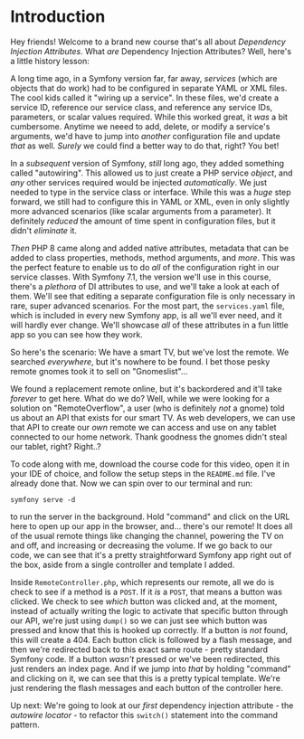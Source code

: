 # Introduction

Hey friends! Welcome to a brand new course that's all about *Dependency Injection Attributes*. What *are* Dependency Injection Attributes? Well, here's a little history lesson:

A long time ago, in a Symfony version far, far away, *services* (which are objects that do work) had to be configured in separate YAML or XML files. The cool kids called it "wiring up a service". In these files, we'd create a service ID, reference our service class, and reference any service IDs, parameters, or scalar values required. While this worked great, it *was* a bit cumbersome. Anytime we neeed to add, delete, or modify a service's arguments, we'd have to jump into *another* configuration file and update *that* as well. *Surely* we could find a better way to do that, right? You bet!

In a *subsequent* version of Symfony, *still* long ago, they added something called "autowiring". This allowed us to just create a PHP service *object*, and *any* other services required would be injected *automatically*. We just
needed to type in the service class or interface. While this was a *huge* step forward, we still had to configure this in YAML or XML, even in only slightly more advanced scenarios (like scalar arguments from a parameter). It definitely *reduced* the amount of time spent in configuration files, but it didn't *eliminate* it.

*Then* PHP 8 came along and added native attributes, metadata that can be added to class properties, methods, method arguments, and *more*. This was the perfect feature to enable us to do *all* of the configuration right in our service classes. With Symfony 7.1, the version we'll use in this course, there's a *plethora* of DI attributes to use, and we'll take a look at each of them. We'll see that editing a separate configuration file is only necessary in rare, super advanced scenarios. For the most part, the `services.yaml` file, which is included in every new Symfony app, is all we'll ever need, and it will hardly ever change. We'll showcase *all* of these attributes in a fun little app so you can see how they work.

So here's the scenario: We have a smart TV, but we've lost the remote. We searched *everywhere*, but it's nowhere to be found. I bet those pesky remote gnomes took it to sell on "Gnomeslist"...

We found a replacement remote online, but it's backordered and it'll take *forever* to get here. What do we do? Well, while we were looking for a solution on "RemoteOverflow", a user (who is definitely *not* a gnome) told us about an API that exists for our smart TV. As web developers, we can use that API to create our *own* remote we can access and use on any tablet connected to our home network. Thank goodness the gnomes didn't steal our tablet, right? Right..?

To code along with me, download the course code for this video, open it in your IDE of choice, and follow the setup steps in the `README.md` file. I've already done that. Now we can spin over to our terminal and run:

```terminal
symfony serve -d
```

to run the server in the background. Hold "command" and click on the URL here to open up our app in the browser, and... there's our remote! It does all of the usual remote things like changing the channel, powering the TV on and off, and increasing or decreasing the volume. If we go back to our code, we can see that it's a pretty straightforward Symfony app right out of the box, aside from a single controller and template I added.

Inside `RemoteController.php`, which represents our remote, all we do is check to see if a method is a `POST`. If it *is* a `POST`, that means a button was clicked. We check to see *which* button was clicked and, at the moment, instead of actually writing the logic to activate that specific button through our API, we're just using `dump()` so we can just see which button was pressed and know that this is hooked up correctly. If a button is *not* found, this will create a 404. Each button click is followed by a flash message, and then we're redirected back to this exact same route - pretty standard Symfony code. If a button *wasn't* pressed or we've been redirected, this just renders an index page. And if we jump into *that* by holding "command" and clicking on it, we can see that this is a pretty typical template. We're just rendering the flash messages and each button of the controller here.

Up next: We're going to look at our *first* dependency injection attribute - the *autowire locator* - to refactor this `switch()` statement into the command pattern.
